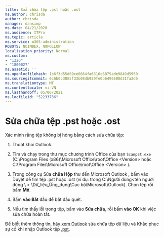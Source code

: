 ```yaml
---
title: Sửa chữa tệp .pst hoặc .ost
ms.author: chrisda
author: chrisda
manager: dansimp
ms.date: 04/21/2020
ms.audience: ITPro
ms.topic: article
ms.service: o365-administration
ROBOTS: NOINDEX, NOFOLLOW
localization_priority: Normal
ms.custom:
- "1226"
- "1800027"
ms.assetid: ''
ms.openlocfilehash: 1b6f3d55d69ce0664fa6316c6879ade9849d5950
ms.sourcegitcommit: 6c6b0c3885f33b08db929fe0b6496508d31fa2d6
ms.translationtype: MT
ms.contentlocale: vi-VN
ms.lasthandoff: 05/06/2021
ms.locfileid: "52233736"
---
```

# <a name="repair-pst-or-ost-files"></a>Sửa chữa tệp .pst hoặc .ost

Xác minh rằng tệp không bị hỏng bằng cách sửa chữa tệp:

1. Thoát khỏi Outlook.

2. Tìm và chạy trong thư mục chương trình Office của bạn `Scanpst.exe` (C:\Program Files (x86)\Microsoft Office\root\Office \<Version\> hoặc C:\Program Files\Microsoft Office\root\Office \<Version\> ).

3. Trong công cụ Sửa **chữa Hộp** thư  đến Microsoft Outlook , bấm vào Duyệt để tìm tệp .pst hoặc .ost (ví dụ: trong C:\Người dùng<tên người dùng \\ \> \Dữ_liệu_Ứng_dụng\Cục bộ\Microsoft\Outlook). Chọn tệp rồi bấm **Mở**.

4. Bấm **vào Bắt** đầu để bắt đầu quét.

5. Nếu tìm thấy lỗi trong tệp, bấm vào **Sửa chữa**, rồi bấm **vào OK** khi việc sửa chữa hoàn tất.

Để biết thêm thông tin, [hãy xem Outlook](https://support.office.com/article/25663bc3-11ec-4412-86c4-60458afc5253) sửa chữa tệp dữ liệu và Khắc phục sự cố khi nhập Outlook tệp [.pst](https://support.office.com/article/2d2e50dc-5c36-4ab2-ab50-f1be733b3d6e).
